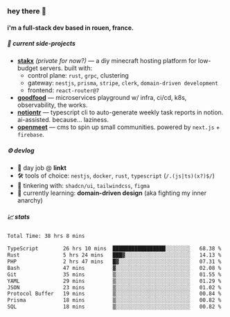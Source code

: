 ### hey there 👋

#### i'm a full-stack dev based in rouen, france.

##### 🚧 current side-projects

- [**stakx**](https://stakx.fr) *(private for now?)* — a diy minecraft hosting platform for low-budget servers. built with:
  - control plane: `rust`, `grpc`, clustering
  - gateway: `nestjs`, `prisma`, `stripe`, `clerk`, `domain-driven development`
  - frontend: `react-router@7`
- [**goodfood**](https://github.com/floriaaan/goodfood) — microservices playground w/ infra, ci/cd, k8s, observability, the works.
- [**notiontr**](https://github.com/floriaaan/notion-task-reporter) — typescript cli to auto-generate weekly task reports in notion. ai-assisted. because... laziness.
- [**openmeet**](https://github.com/floriaaan/openmeet) — cms to spin up small communities. powered by `next.js` + `firebase`.

##### ⚙️ devlog

- 🏢 day job @ **linkt**
- 🛠️ tools of choice: `nestjs`, `docker`, `rust`, `typescript` (`/.(js|ts)(x?)$/`)
- 🎨 tinkering with: `shadcn/ui`, `tailwindcss`, `figma`
- 🧠 currently learning: **domain-driven design** (aka fighting my inner anarchy)

##### 📈 stats

<!--START_SECTION:waka-->

```txt
Total Time: 38 hrs 8 mins

TypeScript        26 hrs 10 mins  █████████████████░░░░░░░░   68.38 %
Rust              5 hrs 24 mins   ███▓░░░░░░░░░░░░░░░░░░░░░   14.13 %
PHP               2 hrs 47 mins   █▓░░░░░░░░░░░░░░░░░░░░░░░   07.31 %
Bash              47 mins         ▓░░░░░░░░░░░░░░░░░░░░░░░░   02.08 %
Git               35 mins         ▒░░░░░░░░░░░░░░░░░░░░░░░░   01.55 %
YAML              29 mins         ▒░░░░░░░░░░░░░░░░░░░░░░░░   01.29 %
JSON              23 mins         ▒░░░░░░░░░░░░░░░░░░░░░░░░   01.02 %
Protocol Buffer   19 mins         ▒░░░░░░░░░░░░░░░░░░░░░░░░   00.84 %
Prisma            18 mins         ▒░░░░░░░░░░░░░░░░░░░░░░░░   00.82 %
SQL               18 mins         ▒░░░░░░░░░░░░░░░░░░░░░░░░   00.82 %
```

<!--END_SECTION:waka-->
